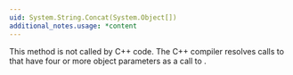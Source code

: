 ```yaml
---
uid: System.String.Concat(System.Object[])
additional_notes.usage: *content
---
```


<p>This method is not called by C++ code. The C++ compiler resolves calls to <xref href="erload:System.String.Concat"></xref> that have four or more object parameters as a call to <xref href="System.String.Concat(System.Object,System.Object,System.Object,System.Object)"></xref>.</p>


